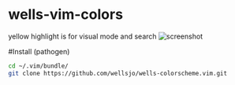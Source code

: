 # wells-vim-colors

yellow highlight is for visual mode and search
![screenshot](http://i.imgur.com/64GS2kE.png)

#Install (pathogen)
```bash
cd ~/.vim/bundle/
git clone https://github.com/wellsjo/wells-colorscheme.vim.git
```
